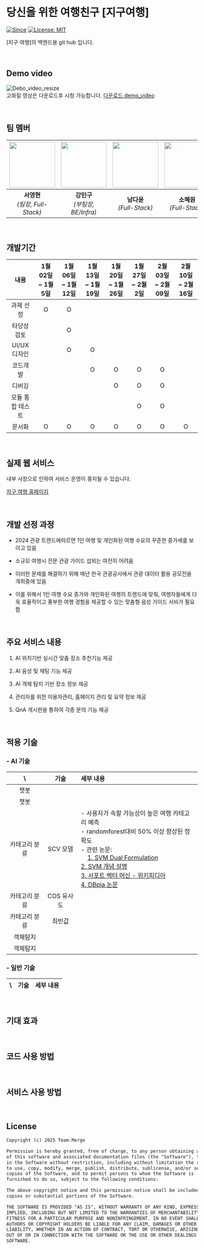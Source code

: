 # 당신을 위한 여행친구 [지구여행]

[![Since](https://img.shields.io/badge/since-2025.01.02-333333.svg)](https://github.com/Team-Merge/jigu_travel)
[![License: MIT](https://img.shields.io/badge/License-MIT-yellow.svg)](https://github.com/Team-Merge/jigu_travel/blob/develop/LICENSE)


[지구 여행]의 백엔드용 git hub 입니다.

<br>

## Demo video
![Debo_video_resize](https://github.com/user-attachments/assets/ff9c3792-7c9b-4257-b2e9-107d7fd6765a)
<br>
고화질 영상은 다운로드후 시청 가능합니다. [다운로드 demo_video](https://github.com/Team-Merge/jigu_travel/raw/develop/demo_video.mp4)

<br>

## 팀 멤버
| <a href="https://github.com/Lucky-SeoYounghyun"><img src="https://github.com/Lucky-SeoYounghyun.png?size=120" width="120"/></a> | <a href="https://github.com/rkdalsrn555"><img src="https://github.com/rkdalsrn555.png?size=120" width="120"/></a> | <a href="https://github.com/dayoonn"><img src="https://github.com/dayoonn.png?size=120" width="120"/></a> | <a href="https://github.com/ekdha235"><img src="https://github.com/ekdha235.png?size=120" width="120"/></a> | <a href="https://github.com/Dah222"><img src="https://github.com/Dah222.png?size=120" width="120"/></a> | <a href="https://github.com/YJH0501"><img src="https://github.com/YJH0501.png?size=120" width="120"/></a> |
|:----------------------------------------------------------------------------------------------------:|:-------------------------------------------------------------------------------:|:---------------------------------------------------------------------------------:|:---------------------------------------------------------------------:|:-------------------------------------------------------------------------------------:|:-------------------------------------------------------------------------------------:|
| **서영현** <br/> *(팀장, Full-Stack)* | **강민구** <br/> *(부팀장, BE/Infra)* | **남다윤** <br/> *(Full-Stack)* | **소혜원** <br/> *(Full-Stack)* | **안다희** <br/> *(Full-Stack)* | **양준형** <br/> *(Full-Stack)* |

<br>

## 개발기간
|      내용      | 1월 02일 ~ 1월 5일 | 1월 06일 ~ 1월 12일 | 1월 13일 ~ 1월 19일 | 1월 20일 ~ 1월 26일 | 1월 27일 ~ 2월 2일 | 2월 03일 ~ 2월 09일 | 2월 10일 ~ 2월 16일 |
|:--------------:|:-----------------:|:------------------:|:------------------:|:------------------:|:------------------:|:------------------:|:------------------:|
|    과제 선정    |         O         |          O         |                    |                    |                    |                    |                    |
|   타당성 검토   |                   |          O         |                    |                    |                    |                    |                    |
|   UI/UX디자인   |                   |          O         |          O         |                    |                    |                    |                    |
|    코드개발     |                   |                    |          O         |          O         |          O         |          O         |                    |
|     디버깅      |                   |                    |                    |          O         |          O         |          O         |                    |
| 모듈 통합 테스트 |                   |                    |                    |                    |          O         |          O         |                    |
|     문서화      |         O         |          O         |          O         |          O         |          O         |          O         |          O         |

<br>

## 실제 웹 서비스
내부 사정으로 인하여 서비스 운영이 중지될 수 있습니다.

[지구 여행 홈페이지](https://jigu-travel.kro.kr/home)

<br>

## 개발 선정 과정
- 2024 관광 트렌드에따르면 1인 여행 및 개인화된 여행 수요의 꾸준한 증가세를 보이고 있음

- 소규모 여행시 전문 관광 가이드 섭외는 여전히 어려움

- 이러한 문제를 해결하기 위해 매년 한국 관광공사에서 관광 데이터 활용 공모전을 개최중에 있음

- 이를 위해서 1인 여행 수요 증가와 개인화된 여행의 트렌드에 맞춰, 여행자들에게 더욱 효율적이고 풍부한 여행 경험을 제공할 수 있는 맞춤형 음성 가이드 서비가 필요함

<br>

## 주요 서비스 내용
1. AI 위치기반 실시간 맞춤 장소 추천기능 제공

2. AI 음성 및 채팅 기능 제공

3. AI 객체 탐지 기반 장소 정보 제공

4. 관리자를 위한 이용자관리, 홈페이지 관리 및 요약 정보 제공

5. QnA 게시판을 통하여 각종 문의 기능 제공

<br>

## 적용 기술
### - AI 기술
|      \      |        기술       |      세부 내용     |
|:-----------:|:-----------------:|:------------------|
|     챗봇     |               |               |
|     챗봇     |               |               |
| 카테고리 분류 |    SCV 모델    | - 사용자가 속할 가능성이 높은 여행 카테고리 예측 <br/> - randomforest대비 50% 이상 향상된 정확도 <br/> - 관련 논문: <br/> &nbsp;&nbsp;&nbsp;&nbsp;[1. SVM Dual Formulation](https://medium.com/@sathvikchiramana/svm-dual-formulation-7535caa84f17) <br/> [2. SVM 개념 설명](https://yngie-c.github.io/machine%20learning/2021/03/07/svm/) <br/> [3. 서포트 벡터 머신 - 위키피디아](https://ko.wikipedia.org/wiki/%EC%84%9C%ED%8F%AC%ED%8A%B8_%EB%B2%A1%ED%84%B0_%EB%A8%B8%EC%8B%A0) <br/> [4. DBpia 논문](https://www.dbpia.co.kr/journal/articleDetail?nodeId=NODE07015303) |
| 카테고리 분류 |   COS 유사도   |               |
| 카테고리 분류 |     최빈값     |               |
|   객체탐지   |               |               |
|   객체탐지   |               |               |

### - 일반 기술
|      \      |        기술       |      세부 내용     |
|:-----------:|:-----------------:|:------------------:|


<br>

## 기대 효과


<br>

## 코드 사용 방법


<br>

## 서비스 사용 방법


<br>

## License

```html
Copyright (c) 2025 Team.Merge

Permission is hereby granted, free of charge, to any person obtaining a copy
of this software and associated documentation files (the "Software"), to deal
in the Software without restriction, including without limitation the rights
to use, copy, modify, merge, publish, distribute, sublicense, and/or sell
copies of the Software, and to permit persons to whom the Software is
furnished to do so, subject to the following conditions:

The above copyright notice and this permission notice shall be included in all
copies or substantial portions of the Software.

THE SOFTWARE IS PROVIDED "AS IS", WITHOUT WARRANTY OF ANY KIND, EXPRESS OR
IMPLIED, INCLUDING BUT NOT LIMITED TO THE WARRANTIES OF MERCHANTABILITY,
FITNESS FOR A PARTICULAR PURPOSE AND NONINFRINGEMENT. IN NO EVENT SHALL THE
AUTHORS OR COPYRIGHT HOLDERS BE LIABLE FOR ANY CLAIM, DAMAGES OR OTHER
LIABILITY, WHETHER IN AN ACTION OF CONTRACT, TORT OR OTHERWISE, ARISING FROM,
OUT OF OR IN CONNECTION WITH THE SOFTWARE OR THE USE OR OTHER DEALINGS IN THE
SOFTWARE.
```
